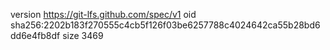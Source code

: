 version https://git-lfs.github.com/spec/v1
oid sha256:2202b183f270555c4cb5f126f03be6257788c4024642ca55b28bd6dd6e4fb8df
size 3469
